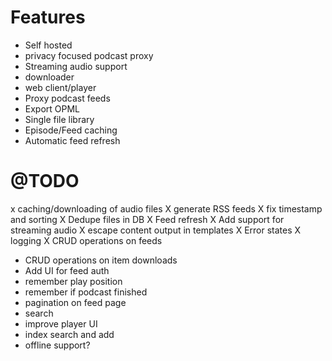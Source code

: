 # Features
 - Self hosted
 - privacy focused podcast proxy
 - Streaming audio support
 - downloader
 - web client/player
 - Proxy podcast feeds
 - Export OPML
 - Single file library
 - Episode/Feed caching
 - Automatic feed refresh

# @TODO

 x caching/downloading of audio files
 X generate RSS feeds
 X fix timestamp and sorting
 X Dedupe files in DB
 X Feed refresh
 X Add support for streaming audio
 X escape content output in templates
 X Error states
 X logging
 X CRUD operations on feeds
 - CRUD operations on item downloads
 - Add UI for feed auth
 - remember play position
 - remember if podcast finished
 - pagination on feed page
 - search
 - improve player UI
 - index search and add
 - offline support?

